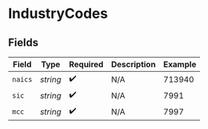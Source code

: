 # IndustryCodes


## Fields

| Field              | Type               | Required           | Description        | Example            |
| ------------------ | ------------------ | ------------------ | ------------------ | ------------------ |
| `naics`            | *string*           | :heavy_check_mark: | N/A                | 713940             |
| `sic`              | *string*           | :heavy_check_mark: | N/A                | 7991               |
| `mcc`              | *string*           | :heavy_check_mark: | N/A                | 7997               |